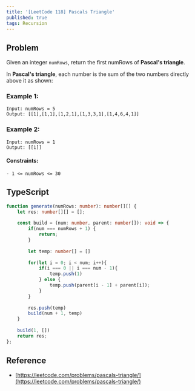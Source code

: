 ```yaml
---
title: '[LeetCode 118] Pascals Triangle'
published: true
tags: Recursion
---
```


## Problem

Given an integer `numRows`, return the first numRows of **Pascal's triangle**.

In **Pascal's triangle**, each number is the sum of the two numbers directly above it as shown:

### Example 1:

```
Input: numRows = 5
Output: [[1],[1,1],[1,2,1],[1,3,3,1],[1,4,6,4,1]]
```

### Example 2:

```
Input: numRows = 1
Output: [[1]]
```
 
#### Constraints:

```
- 1 <= numRows <= 30
```

## TypeScript

```TypeScript
function generate(numRows: number): number[][] {
    let res: number[][] = [];
    
    const build = (num: number, parent: number[]): void => {
        if(num === numRows + 1) {
            return;
        }
        
        let temp: number[] = []
        
        for(let i = 0; i < num; i++){
            if(i === 0 || i === num - 1){
                temp.push(1)
            } else {
                temp.push(parent[i - 1] + parent[i]);    
            }
        }
        
        res.push(temp)
        build(num + 1, temp)
    }
    
    build(1, [])
    return res;
};
```

## Reference

- [https://leetcode.com/problems/pascals-triangle/](https://leetcode.com/problems/pascals-triangle/)
